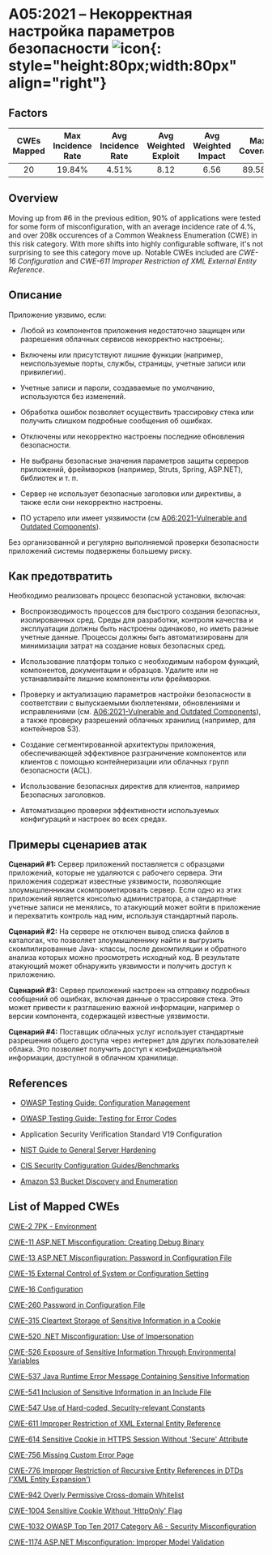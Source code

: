 # A05:2021 – Некорректная настройка параметров безопасности    ![icon](assets/TOP_10_Icons_Final_Security_Misconfiguration.png){: style="height:80px;width:80px" align="right"}

## Factors

| CWEs Mapped | Max Incidence Rate | Avg Incidence Rate | Avg Weighted Exploit | Avg Weighted Impact | Max Coverage | Avg Coverage | Total Occurrences | Total CVEs |
| :---------: | :----------------: | :----------------: | :------------------: | :-----------------: | :----------: | :----------: | :---------------: | :--------: |
|     20      |       19.84%       |       4.51%        |         8.12         |        6.56         |    89.58%    |    44.84%    |      208,387      |    789     |

## Overview

Moving up from #6 in the previous edition, 90% of applications were
tested for some form of misconfiguration, with an average incidence rate of 4.%, and over 208k occurences of a Common Weakness Enumeration (CWE) in this risk category. With more shifts into highly configurable software, it's not surprising to see this category move up.
Notable CWEs included are *CWE-16 Configuration* and *CWE-611 Improper
Restriction of XML External Entity Reference*.

## Описание 

Приложение уязвимо, если:

-   Любой из компонентов приложения недостаточно защищен или
разрешения облачных сервисов некорректно настроены;.

-   Включены или присутствуют лишние функции (например, неиспользуемые порты, службы, страницы, учетные записи или привилегии).

-   Учетные записи и пароли, создаваемые по умолчанию, используются без изменений.

-   Обработка ошибок позволяет осуществить трассировку стека или получить слишком подробные сообщения об ошибках.

-   Отключены или некорректно настроены последние обновления безопасности.

-   Не выбраны безопасные значения параметров защиты серверов приложений, фреймворков (например, Struts, Spring, ASP.NET), библиотек и т. п.

-   Сервер не использует безопасные заголовки или директивы, а также если они некорректно настроены.

-   ПО устарело или имеет уязвимости (см [A06:2021-Vulnerable
    and Outdated Components](A06_2021-Vulnerable_and_Outdated_Components.md)).

Без организованной и регулярно выполняемой проверки безопасности приложений системы подвержены большему риску.

## Как предотвратить

Необходимо реализовать процесс безопасной установки, включая:

-   Воспроизводимость процессов для быстрого создания безопасных, изолированных сред. Среды для разработки, контроля качества и эксплуатации должны быть настроены одинаково, но иметь разные учетные данные. Процессы должны быть автоматизированы для минимизации затрат на создание новых безопасных сред.

-   Использование платформ только с необходимым набором функций, компонентов, документации и образцов. Удалите или не устанавливайте лишние компоненты или фреймворки.

-   Проверку и актуализацию параметров настройки безопасности в соответствии с выпускаемыми бюллетенями, обновлениями и исправлениями (см. [A06:2021-Vulnerable and Outdated Components](A06_2021-Vulnerable_and_Outdated_Components.md)), а также проверку разрешений облачных хранилищ (например, для контейнеров S3).

-   Создание сегментированной архитектуры приложения, обеспечивающей эффективное разграничение компонентов или клиентов с помощью контейнеризации или облачных групп безопасности (ACL).

-   Использование безопасных директив для клиентов, например Безопасных заголовков.

-   Автоматизацию проверки эффективности используемых конфигураций и настроек во всех средах.

## Примеры сценариев атак

**Сценарий #1:** Сервер приложений поставляется с образцами приложений, которые не удаляются с рабочего сервера. Эти приложения содержат известные уязвимости, позволяющие злоумышленникам скомпрометировать сервер. Если одно из этих приложений является консолью администратора, а стандартные учетные записи не менялись, то атакующий может войти в приложение и перехватить контроль над ним, используя стандартный пароль.

**Сценарий #2:** На сервере не отключен вывод списка файлов в каталогах, что позволяет злоумышленнику найти и выгрузить скомпилированные Java- классы, после декомпиляции и обратного анализа которых можно просмотреть исходный код. В результате атакующий может обнаружить уязвимости и получить доступ к приложению.

**Сценарий #3:** Сервер приложений настроен на отправку подробных сообщений об ошибках, включая данные о трассировке стека. Это может привести к разглашению важной информации, например о версии компонента, содержащей известные уязвимости.

**Сценарий #4:** Поставщик облачных услуг использует стандартные разрешения общего доступа через интернет для других пользователей облака. Это позволяет получить доступ к конфиденциальной информации, доступной в облачном хранилище.

## References

-   [OWASP Testing Guide: Configuration
    Management](https://owasp.org/www-project-web-security-testing-guide/latest/4-Web_Application_Security_Testing/02-Configuration_and_Deployment_Management_Testing/README)

-   [OWASP Testing Guide: Testing for Error Codes](https://owasp.org/www-project-web-security-testing-guide/stable/4-Web_Application_Security_Testing/08-Testing_for_Error_Handling/01-Testing_For_Improper_Error_Handling)

-   Application Security Verification Standard V19 Configuration

-   [NIST Guide to General Server
    Hardening](https://csrc.nist.gov/publications/detail/sp/800-123/final)

-   [CIS Security Configuration
    Guides/Benchmarks](https://www.cisecurity.org/cis-benchmarks/)

-   [Amazon S3 Bucket Discovery and
    Enumeration](https://blog.websecurify.com/2017/10/aws-s3-bucket-discovery.html)

## List of Mapped CWEs

[CWE-2 7PK - Environment](https://cwe.mitre.org/data/definitions/2.html)

[CWE-11 ASP.NET Misconfiguration: Creating Debug Binary](https://cwe.mitre.org/data/definitions/11.html)

[CWE-13 ASP.NET Misconfiguration: Password in Configuration File](https://cwe.mitre.org/data/definitions/13.html)

[CWE-15 External Control of System or Configuration Setting](https://cwe.mitre.org/data/definitions/15.html)

[CWE-16 Configuration](https://cwe.mitre.org/data/definitions/16.html)

[CWE-260 Password in Configuration File](https://cwe.mitre.org/data/definitions/260.html)

[CWE-315 Cleartext Storage of Sensitive Information in a Cookie](https://cwe.mitre.org/data/definitions/315.html)

[CWE-520 .NET Misconfiguration: Use of Impersonation](https://cwe.mitre.org/data/definitions/520.html)

[CWE-526 Exposure of Sensitive Information Through Environmental Variables](https://cwe.mitre.org/data/definitions/526.html)

[CWE-537 Java Runtime Error Message Containing Sensitive Information](https://cwe.mitre.org/data/definitions/537.html)

[CWE-541 Inclusion of Sensitive Information in an Include File](https://cwe.mitre.org/data/definitions/541.html)

[CWE-547 Use of Hard-coded, Security-relevant Constants](https://cwe.mitre.org/data/definitions/547.html)

[CWE-611 Improper Restriction of XML External Entity Reference](https://cwe.mitre.org/data/definitions/611.html)

[CWE-614 Sensitive Cookie in HTTPS Session Without 'Secure' Attribute](https://cwe.mitre.org/data/definitions/614.html)

[CWE-756 Missing Custom Error Page](https://cwe.mitre.org/data/definitions/756.html)

[CWE-776 Improper Restriction of Recursive Entity References in DTDs ('XML Entity Expansion')](https://cwe.mitre.org/data/definitions/776.html)

[CWE-942 Overly Permissive Cross-domain Whitelist](https://cwe.mitre.org/data/definitions/942.html)

[CWE-1004 Sensitive Cookie Without 'HttpOnly' Flag](https://cwe.mitre.org/data/definitions/1004.html)

[CWE-1032 OWASP Top Ten 2017 Category A6 - Security Misconfiguration](https://cwe.mitre.org/data/definitions/1032.html)

[CWE-1174 ASP.NET Misconfiguration: Improper Model Validation](https://cwe.mitre.org/data/definitions/1174.html)
